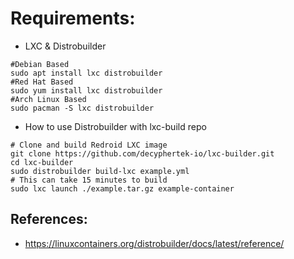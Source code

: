 Requirements:
=============
* LXC & Distrobuilder
```
#Debian Based
sudo apt install lxc distrobuilder
#Red Hat Based
sudo yum install lxc distrobuilder
#Arch Linux Based
sudo pacman -S lxc distrobuilder
```
* How to use Distrobuilder with lxc-build repo
```
# Clone and build Redroid LXC image
git clone https://github.com/decyphertek-io/lxc-builder.git
cd lxc-builder
sudo distrobuilder build-lxc example.yml
# This can take 15 minutes to build
sudo lxc launch ./example.tar.gz example-container
```

References:
-----------
* https://linuxcontainers.org/distrobuilder/docs/latest/reference/